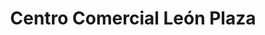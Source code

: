 ---
title: "Centro Comercial León Plaza"
url: /leon/centro-comercial-leon-plaza/
shop: centro comercial
---